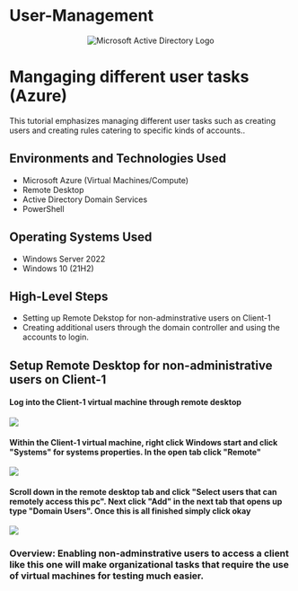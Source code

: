 # User-Management
<p align="center">
<img src="https://i.imgur.com/pU5A58S.png" alt="Microsoft Active Directory Logo"/>
</p>

<h1>Mangaging different user tasks (Azure)</h1>
This tutorial emphasizes managing different user tasks such as creating users and creating rules catering to specific kinds of accounts..<br />

<h2>Environments and Technologies Used</h2>

- Microsoft Azure (Virtual Machines/Compute)
- Remote Desktop
- Active Directory Domain Services
- PowerShell

<h2>Operating Systems Used </h2>

- Windows Server 2022
- Windows 10 (21H2)

<h2>High-Level Steps</h2>

- Setting up Remote Dekstop for non-adminstrative users on Client-1
- Creating additional users through the domain controller and using the accounts to login.

<h2>Setup Remote Desktop for non-administrative users on Client-1</h2>
<h4>Log into the Client-1 virtual machine through remote desktop</h4>
<img src="https://i.imgur.com/3zL5Gnm.png">

<h4>Within the Client-1 virtual machine, right click Windows start and click "Systems" for systems properties. In the open tab click "Remote"</h4>
<img src="https://i.imgur.com/mU87RXd.png">
<h4>Scroll down in the remote desktop tab and click "Select users that can remotely access this pc". Next click "Add" in the next tab that opens up type "Domain Users". Once this is all finished simply click okay</h4>
<img src="https://i.imgur.com/QcB6ztB.png">

<h3>Overview: Enabling non-adminstrative users to access a client like this one will make organizational tasks that require the use of virtual machines for testing much easier. </h3>


